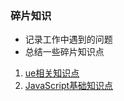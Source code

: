 ### 碎片知识
- 记录工作中遇到的问题
- 总结一些碎片知识点

1. [ue相关知识点](https://github.com/dale426/long-Fragment-Knowledge/issues/2)
2. [JavaScript基础知识点](https://github.com/dale426/long-Fragment-Knowledge/issues/1)
